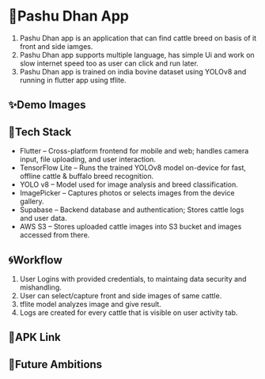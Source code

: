 # 🐃Pashu Dhan App
 1. Pashu Dhan app is an application that can find cattle breed on basis of it front and side iamges.<br/>
 2. Pashu Dhan app supports multiple language, has simple Ui and work on slow internet speed too as user can click and run later.<br/>
 3. Pashu Dhan app is trained on india bovine dataset using YOLOv8 and running in flutter app using tflite.

## ✨Demo Images

## 🧲Tech Stack

 - Flutter – Cross-platform frontend for mobile and web; handles camera input, file uploading, and user interaction.
 - TensorFlow Lite – Runs the trained YOLOv8 model on-device for fast, offline cattle & buffalo breed recognition.
 - YOLO v8 – Model used for image analysis and breed classification.
 - ImagePicker – Captures photos or selects images from the device gallery.
 - Supabase – Backend database and authentication; Stores cattle logs and user data.
 - AWS S3 – Stores uploaded cattle images into S3 bucket and images accessed from there.

## 🌀Workflow
 1. User Logins with provided credentials, to maintaing data security and mishandling.
 2. User can select/capture front and side images of same cattle.
 3. tflite model analyzes image and give result.
 4. Logs are created for every cattle that is visible on user activity tab.

## 🌊APK Link

## 🚀Future Ambitions

